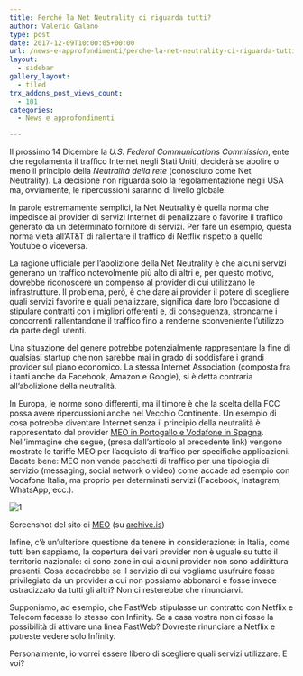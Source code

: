 ```yaml
---
title: Perché la Net Neutrality ci riguarda tutti?
author: Valerio Galano
type: post
date: 2017-12-09T10:00:05+00:00
url: /news-e-approfondimenti/perche-la-net-neutrality-ci-riguarda-tutti/
layout:
  - sidebar
gallery_layout:
  - tiled
trx_addons_post_views_count:
  - 101
categories:
  - News e approfondimenti

---
```

Il prossimo 14 Dicembre la _U.S. Federal Communications Commission_, ente che regolamenta il traffico Internet negli Stati Uniti, deciderà se abolire o meno il principio della _Neutralità della rete_ (conosciuto come Net Neutrality). La decisione non riguarda solo la regolamentazione negli USA ma, ovviamente, le ripercussioni saranno di livello globale.

In parole estremamente semplici, la Net Neutrality è quella norma che impedisce ai provider di servizi Internet di penalizzare o favorire il traffico generato da un determinato fornitore di servizi. Per fare un esempio, questa norma vieta all’AT&T di rallentare il traffico di Netflix rispetto a quello Youtube o viceversa.

La ragione ufficiale per l’abolizione della Net Neutrality è che alcuni servizi generano un traffico notevolmente più alto di altri e, per questo motivo, dovrebbe riconoscere un compenso al provider di cui utilizzano le infrastrutture. Il problema, però, è che dare ai provider il potere di scegliere quali servizi favorire e quali penalizzare, significa dare loro l’occasione di stipulare contratti con i migliori offerenti e, di conseguenza, stroncarne i concorrenti rallentandone il traffico fino a renderne sconveniente l’utilizzo da parte degli utenti.

Una situazione del genere potrebbe potenzialmente rappresentare la fine di qualsiasi startup che non sarebbe mai in grado di soddisfare i grandi provider sul piano economico. La stessa Internet Association (composta fra i tanti anche da Facebook, Amazon e Google), si è detta contraria all’abolizione della neutralità.

In Europa, le norme sono differenti, ma il timore è che la scelta della FCC possa avere ripercussioni anche nel Vecchio Continente. Un esempio di cosa potrebbe diventare Internet senza il principio della neutralità è rappresentato dal provider <a href="http://www.lastampa.it/2017/11/20/tecnologia/news/spagna-e-portogallo-mostrano-com-internet-senza-la-net-neutrality-9w8g0wDWA02WqYx2JOPkfP/pagina.html" rel="noreferrer noopener" target="_blank">MEO in Portogallo e Vodafone in Spagna</a>. Nell’immagine che segue, (presa dall’articolo al precedente link) vengono mostrate le tariffe MEO per l’acquisto di traffico per specifiche applicazioni. Badate bene: MEO non vende pacchetti di traffico per una tipologia di servizio (messaging, social network o video) come accade ad esempio con Vodafone Italia, ma proprio per determinati servizi (Facebook, Instagram, WhatsApp, ecc.).

![1]

Screenshot del sito di [MEO](https://www.meo.pt/internet/internet-movel/telemovel/pacotes-com-telemovel) (su [archive.is](http://archive.is/K91Sg))

Infine, c’è un’ulteriore questione da tenere in considerazione: in Italia, come tutti ben sappiamo, la copertura dei vari provider non è uguale su tutto il territorio nazionale: ci sono zone in cui alcuni provider non sono addirittura presenti. Cosa accadrebbe se il servizio di cui vogliamo usufruire fosse privilegiato da un provider a cui non possiamo abbonarci e fosse invece ostracizzato da tutti gli altri? Non ci resterebbe che rinunciarvi.

Supponiamo, ad esempio, che FastWeb stipulasse un contratto con Netflix e Telecom facesse lo stesso con Infinity. Se a casa vostra non ci fosse la possibilità di attivare una linea FastWeb? Dovreste rinunciare a Netflix e potreste vedere solo Infinity.

Personalmente, io vorrei essere libero di scegliere quali servizi utilizzare. E voi?

 [1]: https://cdn-images-1.medium.com/max/800/1*NUhHLYsJFwwTRFhv-DkFgw.jpeg